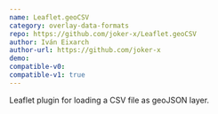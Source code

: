 ```yaml
---
name: Leaflet.geoCSV
category: overlay-data-formats
repo: https://github.com/joker-x/Leaflet.geoCSV
author: Iván Eixarch
author-url: https://github.com/joker-x
demo: 
compatible-v0:
compatible-v1: true
---
```


Leaflet plugin for loading a CSV file as geoJSON layer.
